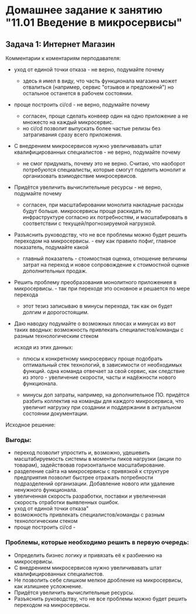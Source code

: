 # Домашнее задание к занятию "11.01 Введение в микросервисы"

## Задача 1: Интернет Магазин

Комментарии к коментариям перподавателя:

- уход от единой точки отказа - не верно, подумайте почему
    * здесь я имел в виду, что часть функционала магазина может отвалиться (например, сервис "отзывов и предложенй") но остальное останется в рабочем состоянии.
- проще построить ci/cd - не верно, подумайте почему
    * согласен, проще сделать конвеер один на одно приложение а не множесто на каждый микросервис.
    * но ci/cd позволит выпускать более частые релизы без затрагивания сразу всего приложения.
- С внедрением микросервисов нужно увеличивавать штат квалифицированных специалистов - не верно, подумайте почему
    * не смог придумать, почему это не верно. Считаю, что наоборот потребуются специалисты, которые смогут поделить монолит и организовать взимодествие микросервисов.
- Придётся увеличить вычислительные ресурсы - не верно, подумайте почему
    * согласен, при масштабировании монолита накладные расходы будут больше. микросервисы проще раскидать по инфраструктуре согласно их потребностям, и масштабировать в соответствии с текущей/прогнозируемой нагрузкой. 
- Разъяснить руководству, что не все проблемы можно будет решить переходом на микросервисы. - ему как правило пофиг, главное показатель, подумайте какой
    * главный показатель - стоимостная оценка, отношение величины затрат на переход и новое сопровождение к стоимостной оценке дополнительных продаж. 
- Решить проблему преобразования монолитного приложениея в микросервисы. - так при переходе это основное и решается по мере перехода
    * этот тезиз записываю в минусы перехода, так как он будет долгим и дорогостоящим.

- Даю наводку подумайте о возможных плюсах и минусах из вот таких вводных:
возможность привлекать специалистов/команды с разным технологическим стеком
    
    исходя из этих данных:

    * плюсы
    к конкретному микросервису проще подобрать оптимальный стек технологий, в зависимости от необходимых функций.
    одна команда отвечает за свой сервис, как следствие из этого - увеличение скорости, часты и надёжности нового функционала.
    
    * минусы
    доп затраты, например, на дополнительное ПО.
    придётся разбить коллектив на команды для каждого микросервиса, что увеличит нагрузку при создании и поддержании в актуальном состоянии документации.  




Исходное решение:
### Выгоды:
- переход позволит упростить и, возможно, удешевить масштабируемость системы в моменты пиков нагрузки (акции по товарам), задействовав горизонтальное масштабирование.
- разделение сайта на микросервисы с привязкой к структуре предприятия позволит быстрее отражать потребности подразделений организации. Добавление нового или удаление ненужного функционала.
- увеличенная скорость разработки, поставки и увеличенная скорость отработки выявленных ошибок.
- уход от единой точки отказа" 
- возможность привлекать специалистов/команды с разным технологическим стеком
- проще построить ci/cd - 


### Проблемы, которые необходимо решить в первую очередь:
- Определить бизнес логику и привязать её к разбиению на микросервисы.
- С внедрением микросервисов нужно увеличивавать штат квалифицированных специалистов.
- Не позволить себе слишком мелкое дробление на микросервисы, как излишнее усложнение.
- Придётся увеличить вычислительные ресурсы.
- Разъяснить руководству, что не все проблемы можно будет решить переходом на микросервисы.


